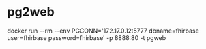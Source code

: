 # pg2web

docker run --rm --env PGCONN='172.17.0.12:5777 dbname=fhirbase user=fhirbase password=fhirbase' -p 8888:80 -t pgweb
